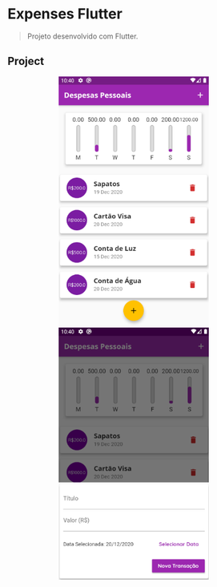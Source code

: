 # Expenses Flutter

> Projeto desenvolvido com Flutter.

## Project

<p align="center">
    <img src="prints/print1.png" alt="drawing" width="300"/>
    <img src="prints/print2.png" alt="drawing" width="300"/>
</p>
